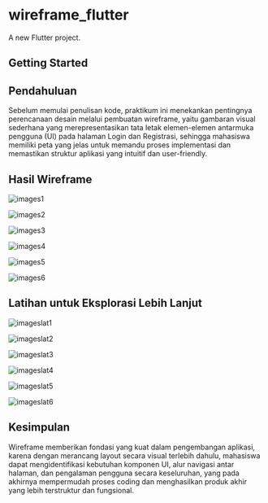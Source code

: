 # wireframe_flutter

A new Flutter project.

## Getting Started

## Pendahuluan
Sebelum memulai penulisan kode, praktikum ini menekankan pentingnya perencanaan desain melalui pembuatan wireframe, yaitu gambaran visual sederhana yang merepresentasikan tata letak elemen-elemen antarmuka pengguna (UI) pada halaman Login dan Registrasi, sehingga mahasiswa memiliki peta yang jelas untuk memandu proses implementasi dan memastikan struktur aplikasi yang intuitif dan user-friendly.

## Hasil Wireframe

![images1](assets/images/images1.png)

![images2](assets/images/images2.png)

![images3](assets/images/images3.png)

![images4](assets/images/images4.png)

![images5](assets/images/images5.png)

![images6](assets/images/images6.png)

## Latihan untuk Eksplorasi Lebih Lanjut

![imageslat1](assets/images/imageslat1.png)

![imageslat2](assets/images/imageslat2.png)

![imageslat3](assets/images/imageslat3.png)

![imageslat4](assets/images/imageslat4.png)

![imageslat5](assets/images/imageslat5.png)

![imageslat6](assets/images/imageslat6.png)


## Kesimpulan
 Wireframe memberikan fondasi yang kuat dalam pengembangan aplikasi, karena dengan merancang layout secara visual terlebih dahulu, mahasiswa dapat mengidentifikasi kebutuhan komponen UI, alur navigasi antar halaman, dan pengalaman pengguna secara keseluruhan, yang pada akhirnya mempermudah proses coding dan menghasilkan produk akhir yang lebih terstruktur dan fungsional.


